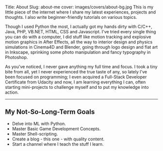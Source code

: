 Title: About
Slug: about-me
cover: images/covers/about-bg.jpg
This is my little piece of the internet where I share my latest experiences, projects and thoughts. I also write beginner-friendly tutorials on various topics.

Though I used Python the most, I actually got my hands dirty with C/C++, Java, PHP, VB.NET, HTML, CSS and Javascript. I've tried every single thing you can do with a computer, I did stuff like motion tracking and explosive motion graphics in After Effects, all the way to interior design and physics simulations in Cinema4D and Blender, going through logo design and flat art in Inkscape, sprinking some photo manipulation and fancy typography in Photoshop.

As you've noticed, I never gave anything my full time and focus. I took a tiny bite from all, yet I never experienced the true taste of any, so lately I've been focused on programming; I even acquired a Full-Stack Developer Certificate from Udacity and now, I am learning everything I can, often starting mini-projects to challenge myself and to put my knowledge into action.

---

## My Not-So-Long-Term Goals
- Delve into ML with Python.
- Master Basic Game Development Concepts.
- Master Shell-scripting.
- Create a blog - this one - with quality content.
- Start a channel where I teach the stuff I learn.
